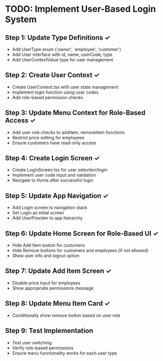 # TODO: Implement User-Based Login System

## Step 1: Update Type Definitions ✓
- Add UserType enum ('owner', 'employee', 'customer')
- Add User interface with id, name, userCode, type
- Add UserContextValue type for user management

## Step 2: Create User Context ✓
- Create UserContext.tsx with user state management
- Implement login function using user codes
- Add role-based permission checks

## Step 3: Update Menu Context for Role-Based Access ✓
- Add user role checks to addItem, removeItem functions
- Restrict price editing for employees
- Ensure customers have read-only access

## Step 4: Create Login Screen ✓
- Create LoginScreen.tsx for user selection/login
- Implement user code input and validation
- Navigate to Home after successful login

## Step 5: Update App Navigation ✓
- Add Login screen to navigation stack
- Set Login as initial screen
- Add UserProvider to app hierarchy

## Step 6: Update Home Screen for Role-Based UI ✓
- Hide Add Item button for customers
- Hide Remove buttons for customers and employees (if not allowed)
- Show user info and logout option

## Step 7: Update Add Item Screen ✓
- Disable price input for employees
- Show appropriate permissions message

## Step 8: Update Menu Item Card ✓
- Conditionally show remove button based on user role

## Step 9: Test Implementation
- Test user switching
- Verify role-based permissions
- Ensure menu functionality works for each user type
